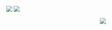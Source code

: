 <p align="center">
  <img src ="https://github-readme-stats.vercel.app/api?username=roza-rio&show_icons=true&count_private=true&theme=default&hide_border=true&hide=issues,contribs&include_all_commits=true">
  <img src ="https://github-readme-stats.vercel.app/api/top-langs/?username=roza-rio&layout=compact&hide_border=true&langs_count=10&hide=jupyter%20notebook,tex,css,php">
</p>

<p align="center">
  <img align="right" src ="https://github-readme-stats.vercel.app/api/?username=roza-rio&repo=pixel-weather">
</p>


<!--
**Aveek-Saha/aveek-saha** is a ✨ _special_ ✨ repository because its `README.md` (this file) appears on your GitHub profile.

Here are some ideas to get you started:

- 🔭 I’m currently working on ...
- 🌱 I’m currently learning ...
- 👯 I’m looking to collaborate on ...
- 🤔 I’m looking for help with ...
- 💬 Ask me about ...
- 📫 How to reach me: ...
- 😄 Pronouns: ...
- ⚡ Fun fact: ...
-->
